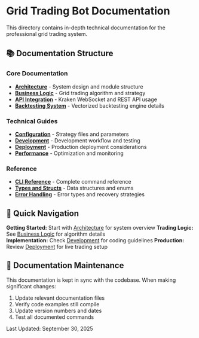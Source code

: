 # Grid Trading Bot Documentation

This directory contains in-depth technical documentation for the professional grid trading system.

## 📚 Documentation Structure

### Core Documentation
- **[Architecture](architecture.md)** - System design and module structure
- **[Business Logic](business-logic.md)** - Grid trading algorithm and strategy
- **[API Integration](api-integration.md)** - Kraken WebSocket and REST API usage
- **[Backtesting System](backtesting.md)** - Vectorized backtesting engine details

### Technical Guides  
- **[Configuration](configuration.md)** - Strategy files and parameters
- **[Development](development.md)** - Development workflow and testing
- **[Deployment](deployment.md)** - Production deployment considerations
- **[Performance](performance.md)** - Optimization and monitoring

### Reference
- **[CLI Reference](cli-reference.md)** - Complete command reference
- **[Types and Structs](types.md)** - Data structures and enums
- **[Error Handling](error-handling.md)** - Error types and recovery strategies

## 🎯 Quick Navigation

**Getting Started:** Start with [Architecture](architecture.md) for system overview
**Trading Logic:** See [Business Logic](business-logic.md) for algorithm details  
**Implementation:** Check [Development](development.md) for coding guidelines
**Production:** Review [Deployment](deployment.md) for live trading setup

## 🔄 Documentation Maintenance

This documentation is kept in sync with the codebase. When making significant changes:

1. Update relevant documentation files
2. Verify code examples still compile
3. Update version numbers and dates
4. Test all documented commands

Last Updated: September 30, 2025
